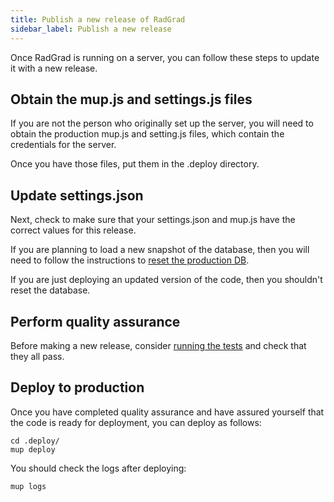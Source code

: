 ```yaml
---
title: Publish a new release of RadGrad
sidebar_label: Publish a new release
---
```


Once RadGrad is running on a server, you can follow these steps to update it with a new release.

## Obtain the mup.js and settings.js files

If you are not the person who originally set up the server, you will need to obtain the production mup.js and setting.js files, which contain the credentials for the server.

Once you have those files, put them in the .deploy directory.

## Update settings.json

Next, check to make sure that your settings.json and mup.js have the correct values for this release.

If you are planning to load a new snapshot of the database, then you will need to follow the instructions to [reset the production DB](reset-db).

If you are just deploying an updated version of the code, then you shouldn't reset the database.

## Perform quality assurance

Before making a new release, consider [running the tests](/docs/developers/testing/overview) and check that they all pass.

## Deploy to production

Once you have completed quality assurance and have assured yourself that the code is ready for deployment, you can deploy as follows:

```shell
cd .deploy/
mup deploy
```

You should check the logs after deploying:

```shell
mup logs
```
